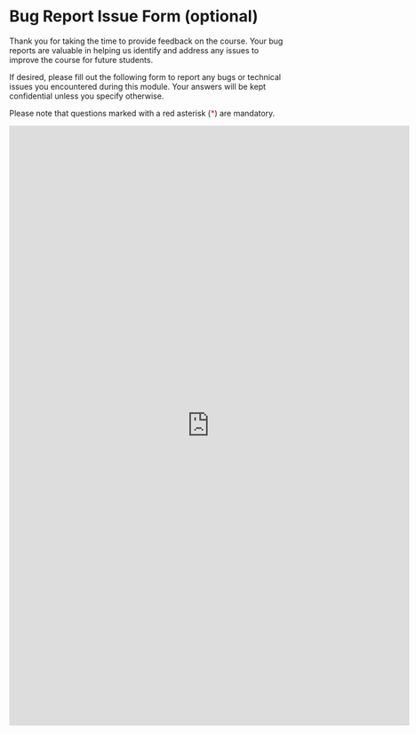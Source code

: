 # Bug Report Issue Form (optional)

Thank you for taking the time to provide feedback on the course. Your bug reports are valuable in helping us identify and address any issues to improve the course for future students.

If desired, please fill out the following form to report any bugs or technical issues you encountered during this module. Your answers will be kept confidential unless you specify otherwise. 

Please note that questions marked with a red asterisk (<span style="color:red">*</span>) are mandatory.

<iframe src="https://docs.google.com/forms/d/e/1FAIpQLSdBIiXzrICmXA5AS0RnXGm8VBAspyVDEnbk8HYq9-6pE12nyg/viewform?embedded=true&entry.773889902=5. Joint, Independence and Conditional distributions" width="720" height="1080" frameborder="0" marginheight="0" marginwidth="0">Laden…</iframe>